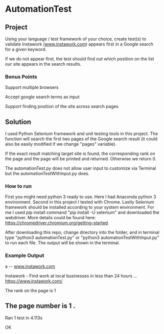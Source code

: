 # AutomationTest

## Project

Using your language / test framework of your choice, create test(s) to validate Instawork (www.instawork.com) appears first in a Google search for a given keyword.

If we do not appear first, the test should find out which position on the list our site appears in the search results.

### Bonus Points
Support multiple browsers

Accept google search terms as input

Support finding position of the site across search pages


## Solution

I used Python Selenium framework and unit testing tools in this project. The function will search the first two pages of the Google search result (it could also be easily modified if we change "pages" variable).

If the exact result matching target site is found, the corresponding rank on the page and the page will be printed and returned. Otherwise we return 0.

The automationTest.py does not allow user input to customize via Terminal but the automationTestWithInput.py does. 

### How to run
First you might need python 3 ready to use. Here I had Anaconda python 3 environment. Second in this project I tested with Chrome. Lastly Selenium framework should be installed according to your system environment. For me I used pip install command "pip install -U selenium" and downloaded the webdriver. More details could be found here: https://chromedriver.chromium.org/getting-started.

After downloading this repo, change directory into the folder, and in terminal type "python3 automationTest.py" or "python3 automationTestWithInput.py" to run each file. The output will be shown in the terminal.

### Example Output

a -- www.instawork.com

Instawork - Find work at local businesses in less than 24 hours ... https://www.instawork.com/ 

The rank on the page is  1

The page number is  1
.
----------------------------------------------------------------------

Ran 1 test in 4.113s

OK
